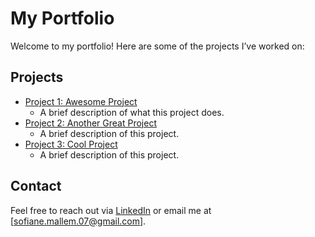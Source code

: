# My Portfolio

Welcome to my portfolio! Here are some of the projects I’ve worked on:

## Projects

- [Project 1: Awesome Project](https://github.com/yourusername/project1)
  - A brief description of what this project does.
- [Project 2: Another Great Project](https://github.com/yourusername/project2)
  - A brief description of this project.
- [Project 3: Cool Project](https://github.com/yourusername/project3)
  - A brief description of this project.

## Contact
Feel free to reach out via [LinkedIn](https://linkedin.com/in/sofiane-mallem-b87302170) or email me at [sofiane.mallem.07@gmail.com].